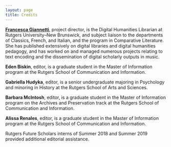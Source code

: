 ```yaml
---
layout: page
title: Credits
---
```


[**Francesca Giannetti**](https://francescagiannetti.com/), project director, is the Digital Humanities Librarian at Rutgers University–New Brunswick, and subject liaison to the departments of Classics, French, and Italian, and the program in Comparative Literature. She has published extensively on digital libraries and digital humanities pedagogy, and has worked on and managed numerous projects relating to text encoding and the dissemination of digital scholarly outputs in music.

**Eden Biskin**, editor, is a graduate student in the Master of Information program at the Rutgers School of Communication and Information.

**Gabriella Hudyka**, editor, is a senior undergraduate majoring in Psychology and minoring in History at the Rutgers School of Arts and Sciences.

**Barbara McIntosh**, editor, is a graduate student in the Master of Information program on the Archives and Preservation track at the Rutgers School of Communication and Information.

**Alissa Renales**, editor, is a graduate student in the Master of Information program at the Rutgers School of Communication and Information.

Rutgers Future Scholars interns of Summer 2018 and Summer 2019 provided additional editorial assistance.











